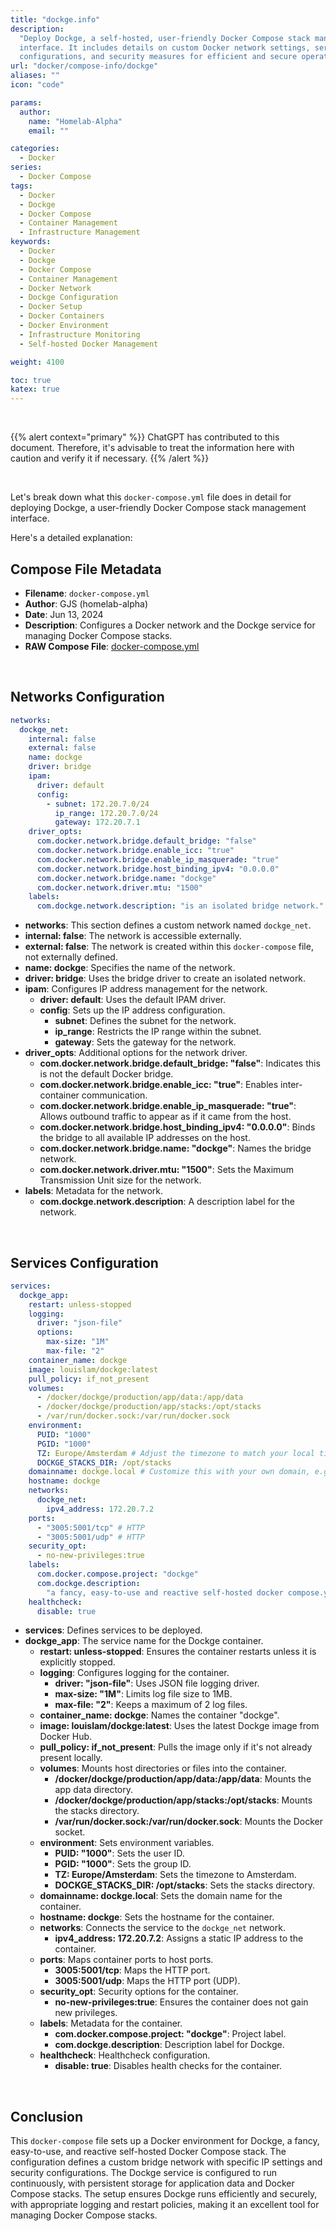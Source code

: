 ```yaml
---
title: "dockge.info"
description:
  "Deploy Dockge, a self-hosted, user-friendly Docker Compose stack management
  interface. It includes details on custom Docker network settings, service
  configurations, and security measures for efficient and secure operation."
url: "docker/compose-info/dockge"
aliases: ""
icon: "code"

params:
  author:
    name: "Homelab-Alpha"
    email: ""

categories:
  - Docker
series:
  - Docker Compose
tags:
  - Docker
  - Dockge
  - Docker Compose
  - Container Management
  - Infrastructure Management
keywords:
  - Docker
  - Dockge
  - Docker Compose
  - Container Management
  - Docker Network
  - Dockge Configuration
  - Docker Setup
  - Docker Containers
  - Docker Environment
  - Infrastructure Monitoring
  - Self-hosted Docker Management

weight: 4100

toc: true
katex: true
---
```


<br />

{{% alert context="primary" %}}
ChatGPT has contributed to this document. Therefore, it's advisable to treat the
information here with caution and verify it if necessary. {{% /alert %}}

<br />

Let's break down what this `docker-compose.yml` file does in detail for
deploying Dockge, a user-friendly Docker Compose stack management interface.

Here's a detailed explanation:

## Compose File Metadata

- **Filename**: `docker-compose.yml`
- **Author**: GJS (homelab-alpha)
- **Date**: Jun 13, 2024
- **Description**: Configures a Docker network and the Dockge service for
  managing Docker Compose stacks.
- **RAW Compose File**: [docker-compose.yml]

<br />

## Networks Configuration

```yaml
networks:
  dockge_net:
    internal: false
    external: false
    name: dockge
    driver: bridge
    ipam:
      driver: default
      config:
        - subnet: 172.20.7.0/24
          ip_range: 172.20.7.0/24
          gateway: 172.20.7.1
    driver_opts:
      com.docker.network.bridge.default_bridge: "false"
      com.docker.network.bridge.enable_icc: "true"
      com.docker.network.bridge.enable_ip_masquerade: "true"
      com.docker.network.bridge.host_binding_ipv4: "0.0.0.0"
      com.docker.network.bridge.name: "dockge"
      com.docker.network.driver.mtu: "1500"
    labels:
      com.dockge.network.description: "is an isolated bridge network."
```

- **networks**: This section defines a custom network named `dockge_net`.
- **internal: false**: The network is accessible externally.
- **external: false**: The network is created within this `docker-compose` file,
  not externally defined.
- **name: dockge**: Specifies the name of the network.
- **driver: bridge**: Uses the bridge driver to create an isolated network.
- **ipam**: Configures IP address management for the network.
  - **driver: default**: Uses the default IPAM driver.
  - **config**: Sets up the IP address configuration.
    - **subnet**: Defines the subnet for the network.
    - **ip_range**: Restricts the IP range within the subnet.
    - **gateway**: Sets the gateway for the network.
- **driver_opts**: Additional options for the network driver.
  - **com.docker.network.bridge.default_bridge: "false"**: Indicates this is not
    the default Docker bridge.
  - **com.docker.network.bridge.enable_icc: "true"**: Enables inter-container
    communication.
  - **com.docker.network.bridge.enable_ip_masquerade: "true"**: Allows outbound
    traffic to appear as if it came from the host.
  - **com.docker.network.bridge.host_binding_ipv4: "0.0.0.0"**: Binds the bridge
    to all available IP addresses on the host.
  - **com.docker.network.bridge.name: "dockge"**: Names the bridge network.
  - **com.docker.network.driver.mtu: "1500"**: Sets the Maximum Transmission
    Unit size for the network.
- **labels**: Metadata for the network.
  - **com.dockge.network.description**: A description label for the network.

<br />

## Services Configuration

```yaml
services:
  dockge_app:
    restart: unless-stopped
    logging:
      driver: "json-file"
      options:
        max-size: "1M"
        max-file: "2"
    container_name: dockge
    image: louislam/dockge:latest
    pull_policy: if_not_present
    volumes:
      - /docker/dockge/production/app/data:/app/data
      - /docker/dockge/production/app/stacks:/opt/stacks
      - /var/run/docker.sock:/var/run/docker.sock
    environment:
      PUID: "1000"
      PGID: "1000"
      TZ: Europe/Amsterdam # Adjust the timezone to match your local timezone. You can find the full list of timezones here https://en.wikipedia.org/wiki/List_of_tz_database_time_zones.
      DOCKGE_STACKS_DIR: /opt/stacks
    domainname: dockge.local # Customize this with your own domain, e.g., `dockge.local` to `dockge.your-fqdn-here.com`.
    hostname: dockge
    networks:
      dockge_net:
        ipv4_address: 172.20.7.2
    ports:
      - "3005:5001/tcp" # HTTP
      - "3005:5001/udp" # HTTP
    security_opt:
      - no-new-privileges:true
    labels:
      com.docker.compose.project: "dockge"
      com.dockge.description:
        "a fancy, easy-to-use and reactive self-hosted docker compose.yml stack."
    healthcheck:
      disable: true
```

- **services**: Defines services to be deployed.
- **dockge_app**: The service name for the Dockge container.
  - **restart: unless-stopped**: Ensures the container restarts unless it is
    explicitly stopped.
  - **logging**: Configures logging for the container.
    - **driver: "json-file"**: Uses JSON file logging driver.
    - **max-size: "1M"**: Limits log file size to 1MB.
    - **max-file: "2"**: Keeps a maximum of 2 log files.
  - **container_name: dockge**: Names the container "dockge".
  - **image: louislam/dockge:latest**: Uses the latest Dockge image from Docker
    Hub.
  - **pull_policy: if_not_present**: Pulls the image only if it's not already
    present locally.
  - **volumes**: Mounts host directories or files into the container.
    - **/docker/dockge/production/app/data:/app/data**: Mounts the app data
      directory.
    - **/docker/dockge/production/app/stacks:/opt/stacks**: Mounts the stacks
      directory.
    - **/var/run/docker.sock:/var/run/docker.sock**: Mounts the Docker socket.
  - **environment**: Sets environment variables.
    - **PUID: "1000"**: Sets the user ID.
    - **PGID: "1000"**: Sets the group ID.
    - **TZ: Europe/Amsterdam**: Sets the timezone to Amsterdam.
    - **DOCKGE_STACKS_DIR: /opt/stacks**: Sets the stacks directory.
  - **domainname: dockge.local**: Sets the domain name for the container.
  - **hostname: dockge**: Sets the hostname for the container.
  - **networks**: Connects the service to the `dockge_net` network.
    - **ipv4_address: 172.20.7.2**: Assigns a static IP address to the
      container.
  - **ports**: Maps container ports to host ports.
    - **3005:5001/tcp**: Maps the HTTP port.
    - **3005:5001/udp**: Maps the HTTP port (UDP).
  - **security_opt**: Security options for the container.
    - **no-new-privileges:true**: Ensures the container does not gain new
      privileges.
  - **labels**: Metadata for the container.
    - **com.docker.compose.project: "dockge"**: Project label.
    - **com.dockge.description**: Description label for Dockge.
  - **healthcheck**: Healthcheck configuration.
    - **disable: true**: Disables health checks for the container.

<br />

## Conclusion

This `docker-compose` file sets up a Docker environment for Dockge, a fancy,
easy-to-use, and reactive self-hosted Docker Compose stack. The configuration
defines a custom bridge network with specific IP settings and security
configurations. The Dockge service is configured to run continuously, with
persistent storage for application data and Docker Compose stacks. The setup
ensures Dockge runs efficiently and securely, with appropriate logging and
restart policies, making it an excellent tool for managing Docker Compose
stacks.

[docker-compose.yml]:
  https://raw.githubusercontent.com/homelab-alpha/docker/main/docker-compose-files/dockge/docker-compose.yml
